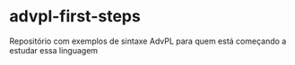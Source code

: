 # advpl-first-steps
Repositório com exemplos de sintaxe AdvPL para quem está começando a estudar essa linguagem
